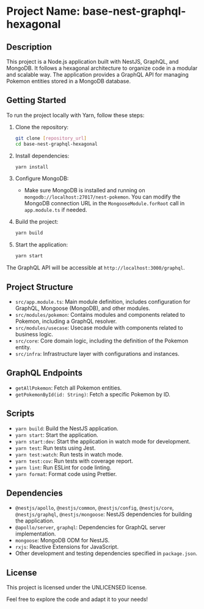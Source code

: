 # Project Name: base-nest-graphql-hexagonal

## Description
This project is a Node.js application built with NestJS, GraphQL, and MongoDB. It follows a hexagonal architecture to organize code in a modular and scalable way. The application provides a GraphQL API for managing Pokemon entities stored in a MongoDB database.

## Getting Started
To run the project locally with Yarn, follow these steps:

1. Clone the repository:
   ```bash
   git clone [repository_url]
   cd base-nest-graphql-hexagonal
   ```

2. Install dependencies:
   ```bash
   yarn install
   ```

3. Configure MongoDB:
    - Make sure MongoDB is installed and running on `mongodb://localhost:27017/nest-pokemon`. You can modify the MongoDB connection URL in the `MongooseModule.forRoot` call in `app.module.ts` if needed.

4. Build the project:
   ```bash
   yarn build
   ```

5. Start the application:
   ```bash
   yarn start
   ```

The GraphQL API will be accessible at `http://localhost:3000/graphql`.

## Project Structure
- `src/app.module.ts`: Main module definition, includes configuration for GraphQL, Mongoose (MongoDB), and other modules.
- `src/modules/pokemon`: Contains modules and components related to Pokemon, including a GraphQL resolver.
- `src/modules/usecase`: Usecase module with components related to business logic.
- `src/core`: Core domain logic, including the definition of the Pokemon entity.
- `src/infra`: Infrastructure layer with configurations and instances.

## GraphQL Endpoints
- `getAllPokemon`: Fetch all Pokemon entities.
- `getPokemonById(id: String)`: Fetch a specific Pokemon by ID.

## Scripts
- `yarn build`: Build the NestJS application.
- `yarn start`: Start the application.
- `yarn start:dev`: Start the application in watch mode for development.
- `yarn test`: Run tests using Jest.
- `yarn test:watch`: Run tests in watch mode.
- `yarn test:cov`: Run tests with coverage report.
- `yarn lint`: Run ESLint for code linting.
- `yarn format`: Format code using Prettier.

## Dependencies
- `@nestjs/apollo`, `@nestjs/common`, `@nestjs/config`, `@nestjs/core`, `@nestjs/graphql`, `@nestjs/mongoose`: NestJS dependencies for building the application.
- `@apollo/server`, `graphql`: Dependencies for GraphQL server implementation.
- `mongoose`: MongoDB ODM for NestJS.
- `rxjs`: Reactive Extensions for JavaScript.
- Other development and testing dependencies specified in `package.json`.

## License
This project is licensed under the UNLICENSED license.

Feel free to explore the code and adapt it to your needs!